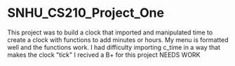 # SNHU_CS210_Project_One

This project was to build a clock that imported and manipulated time to create a clock with functions to add minutes or hours.
My menu is formatted well and the functions work.
I had difficulty importing c_time in a way that makes the clock "tick"
I recived a B+ for this project
NEEDS WORK
